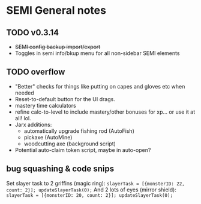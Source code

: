 # SEMI General notes

## TODO v0.3.14

* ~~SEMI config backup import/export~~
* Toggles in semi info/bkup menu for all non-sidebar SEMI elements

## TODO overflow

* "Better" checks for things like putting on capes and gloves etc when needed
* Reset-to-default button for the UI drags.
* mastery time calculators
* refine calc-to-level to include mastery/other bonuses for xp... or use it at all! lol.
* Jarx additions:
    * automatically upgrade fishing rod (AutoFish)
    * pickaxe (AutoMine)
    * woodcutting axe (background script)
* Potential auto-claim token script, maybe in auto-open?

## bug squashing & code snips

Set slayer task to 2 griffins (magic ring):
`slayerTask = [{monsterID: 22, count: 2}]; updateSlayerTask(0);`
And 2 lots of eyes (mirror shield):
`slayerTask = [{monsterID: 20, count: 2}]; updateSlayerTask(0);`
